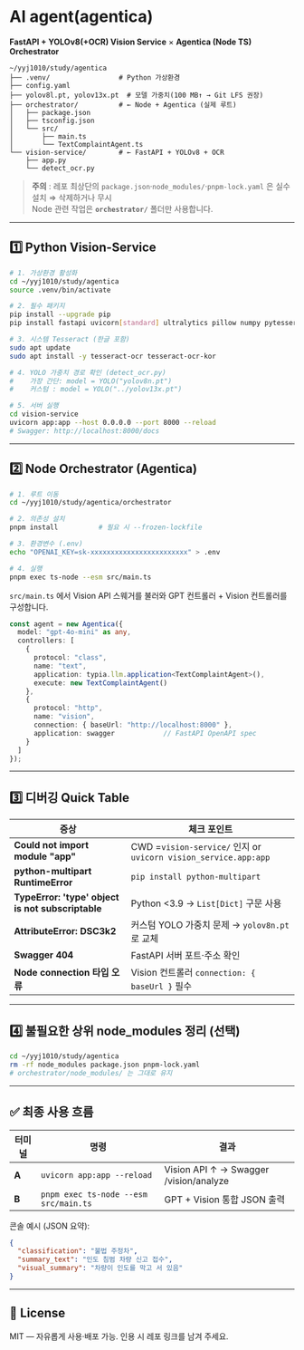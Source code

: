 # AI agent(agentica) 
**FastAPI + YOLOv8(+OCR) Vision Service** × **Agentica (Node TS) Orchestrator**

```
~/yyj1010/study/agentica
├── .venv/                 # Python 가상환경
├── config.yaml
├── yolov8l.pt, yolov13x.pt  # 모델 가중치(100 MB↑ → Git LFS 권장)
├── orchestrator/          # ← Node + Agentica (실제 루트)
│   ├── package.json
│   ├── tsconfig.json
│   └── src/
│       ├── main.ts
│       └── TextComplaintAgent.ts
└── vision-service/        # ← FastAPI + YOLOv8 + OCR
    ├── app.py
    └── detect_ocr.py
```

> **주의** : 레포 최상단의 `package.json`·`node_modules/`·`pnpm-lock.yaml` 은 실수 설치 ⇒ 삭제하거나 무시  
> Node 관련 작업은 **`orchestrator/`** 폴더만 사용합니다.

---

## 1️⃣ Python Vision-Service

```bash
# 1. 가상환경 활성화
cd ~/yyj1010/study/agentica
source .venv/bin/activate

# 2. 필수 패키지
pip install --upgrade pip
pip install fastapi uvicorn[standard] ultralytics pillow numpy pytesseract python-multipart

# 3. 시스템 Tesseract (한글 포함)
sudo apt update
sudo apt install -y tesseract-ocr tesseract-ocr-kor

# 4. YOLO 가중치 경로 확인 (detect_ocr.py)
#    가장 간단: model = YOLO("yolov8n.pt")
#    커스텀 : model = YOLO("../yolov13x.pt")

# 5. 서버 실행
cd vision-service
uvicorn app:app --host 0.0.0.0 --port 8000 --reload
# Swagger: http://localhost:8000/docs
```

---

## 2️⃣ Node Orchestrator (Agentica)

```bash
# 1. 루트 이동
cd ~/yyj1010/study/agentica/orchestrator

# 2. 의존성 설치
pnpm install          # 필요 시 --frozen-lockfile

# 3. 환경변수 (.env)
echo "OPENAI_KEY=sk-xxxxxxxxxxxxxxxxxxxxxxxx" > .env

# 4. 실행
pnpm exec ts-node --esm src/main.ts
```

`src/main.ts` 에서 Vision API 스웨거를 불러와 GPT 컨트롤러 + Vision 컨트롤러를 구성합니다.

```ts
const agent = new Agentica({
  model: "gpt-4o-mini" as any,
  controllers: [
    {
      protocol: "class",
      name: "text",
      application: typia.llm.application<TextComplaintAgent>(),
      execute: new TextComplaintAgent()
    },
    {
      protocol: "http",
      name: "vision",
      connection: { baseUrl: "http://localhost:8000" },
      application: swagger            // FastAPI OpenAPI spec
    }
  ]
});
```

---

## 3️⃣ 디버깅 Quick Table

| 증상 | 체크 포인트 |
|------|-------------|
| **Could not import module "app"** | CWD =`vision-service/` 인지 or `uvicorn vision_service.app:app` |
| **python-multipart RuntimeError** | `pip install python-multipart` |
| **TypeError: 'type' object is not subscriptable** | Python \<3.9 → `List[Dict]` 구문 사용 |
| **AttributeError: DSC3k2** | 커스텀 YOLO 가중치 문제 → `yolov8n.pt` 로 교체 |
| **Swagger 404** | FastAPI 서버 포트·주소 확인 |
| **Node connection 타입 오류** | Vision 컨트롤러 `connection: { baseUrl }` 필수 |

---

## 4️⃣ 불필요한 상위 node_modules 정리 (선택)

```bash
cd ~/yyj1010/study/agentica
rm -rf node_modules package.json pnpm-lock.yaml
# orchestrator/node_modules/ 는 그대로 유지
```

---

## ✅ 최종 사용 흐름

| 터미널 | 명령 | 결과 |
|--------|------|-------|
| **A** | `uvicorn app:app --reload` | Vision API ↑  → Swagger /vision/analyze |
| **B** | `pnpm exec ts-node --esm src/main.ts` | GPT + Vision 통합 JSON 출력 |

콘솔 예시 (JSON 요약):

```json
{
  "classification": "불법 주정차",
  "summary_text": "인도 침범 차량 신고 접수",
  "visual_summary": "차량이 인도를 막고 서 있음"
}
```

---

## 📜 License
MIT — 자유롭게 사용·배포 가능. 인용 시 레포 링크를 남겨 주세요.
